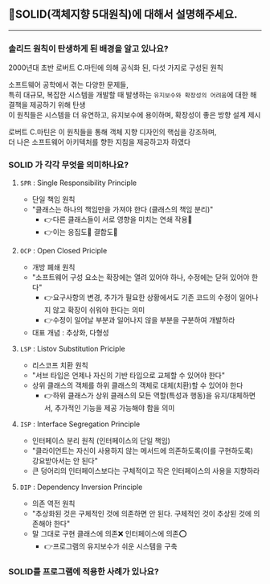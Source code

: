 ## 🚦SOLID(객체지향 5대원칙)에 대해서 설명해주세요.

---

### 솔리드 원칙이 탄생하게 된 배경을 알고 있나요?
2000년대 초반 로버트 C.마틴에 의해 공식화 된, 다섯 가지로 구성된 원칙

소프트웨어 공학에서 겪는 다양한 문제들,    
특히 대규모, 복잡한 시스템을 개발할 때 발생하는 `유지보수와 확장성의 어려움`에 대한 해결책을 제공하기 위해 탄생   
이 원칙들은 시스템을 더 유연하고, 유지보수에 용이하며, 확장성이 좋은 방향 설계 제시

로버트 C.마틴은 이 원칙들을 통해 객체 지향 디자인의 핵심을 강조하며,     
더 나은 소프트웨어 아키텍처를 향한 지침을 제공하고자 하였다


### SOLID 가 각각 무엇을 의미하나요?
1. `SPR` : Single Responsibility Principle
   - 단일 책임 원칙
   - "클래스는 하나의 책임만을 가져야 한다 (클래스의 책임 분리)"
     - 👉다른 클래스들이 서로 영향을 미치는 연쇄 작용🔽
     - 👉이는 응집도🔼 결합도🔽

2. `OCP` : Open Closed Priciple
   - 개방 폐쇄 원칙
   - "소프트웨어 구성 요소는 확장에는 열려 있어야 하나, 수정에는 닫혀 있어야 한다"
     - 👉요구사항의 변경, 추가가 필요한 상황에서도 기존 코드의 수정이 일어나지 않고 확장이 쉬워야 한다는 의미
     - 👉수정이 일어날 부분과 일어나지 않을 부분을 구분하여 개발하라
   - 대표 개념 : 추상화, 다형성

3. `LSP` : Listov Substitution Priciple
   - 리스코프 치환 원칙
   - "서브 타입은 언제나 자신의 기반 타입으로 교체할 수 있어야 한다"
   - 상위 클래스의 객체를 하위 클래스의 객체로 대체(치환)할 수 있어야 한다
     - 👉하위 클래스가 상위 클래스의 모든 역할(특성과 행동)을 유지/대체하면서, 추가적인 기능을 제공 가능해야 함을 의미

4. `ISP` : Interface Segregation Principle
   - 인터페이스 분리 원칙 (인터페이스의 단일 책임)
   - "클라이언트는 자신이 사용하지 않는 메서드에 의존하도록(이를 구현하도록) 강요받아서는 안 된다"
   - 큰 덩어리의 인터페이스보다는 구체적이고 작은 인터페이스의 사용을 지향하라


5. `DIP` : Dependency Inversion Principle
    - 의존 역전 원칙
    - "추상화된 것은 구체적인 것에 의존하면 안 된다. 구체적인 것이 추상된 것에 의존해야 한다"
    - 말 그대로 구현 클래스에 의존❌ 인터페이스에 의존⭕
      - 👉프로그램의 유지보수가 쉬운 시스템을 구축


### SOLID를 프로그램에 적용한 사례가 있나요?